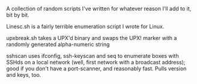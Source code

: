 A collection of random scripts I've written for whatever reason
I'll add to it, bit by bit.

Linesc.sh is a fairly terrible enumeration script I wrote for Linux.

upxbreak.sh takes a UPX'd binary and swaps the UPX! marker with a randomly generated alpha-numeric string

sshscan uses ifconfig, ssh-keyscan and seq to enumerate boxes with SSHds on a local network (well, first network with a broadcast address); good if you don't have a port-scanner, and reasonably fast. Pulls version and keys, too.
